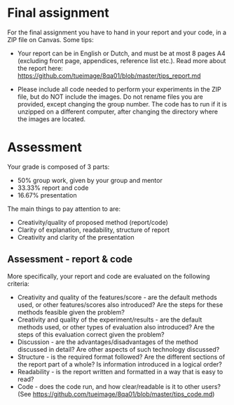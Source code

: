 # Final assignment

For the final assignment you have to hand in your report and your code, in a ZIP file on Canvas. Some tips:

* Your report can be in English or Dutch, and must be at most 8 pages A4 (excluding front page, appendices, reference list etc.). Read more about the report here: https://github.com/tueimage/8qa01/blob/master/tips_report.md

*	Please include all code needed to perform your experiments in the ZIP file, but do NOT include the images. Do not rename files you are provided, except changing the group number. The code has to run if it is unzipped on a different computer, after changing the directory where the images are located.


# Assessment

Your grade is composed of 3 parts:
* 50% group work, given by your group and mentor
* 33.33% report and code
* 16.67% presentation

The main things to pay attention to are:

*	Creativity/quality of proposed method (report/code)
*	Clarity of explanation, readability, structure of report
*	Creativity and clarity of the presentation


## Assessment - report & code

More specifically, your report and code are evaluated on the following criteria:

* Creativity and quality of the features/score - are the default methods used, or other features/scores also introduced? Are the steps for these methods feasible given the problem?
* Creativity and quality of the experiment/results - are the default methods used, or other types of evaluation also introduced? Are the steps of this evaluation correct given the problem?
* Discussion - are the advantages/disadvantages of the method discussed in detail? Are other aspects of such technology discussed?
* Structure - is the required format followed? Are the different sections of the report part of a whole? Is information introduced in a logical order?
* Readability - is the report written and formatted in a way that is easy to read?
* Code - does the code run, and how clear/readable is it to other users? (See https://github.com/tueimage/8qa01/blob/master/tips_code.md)



